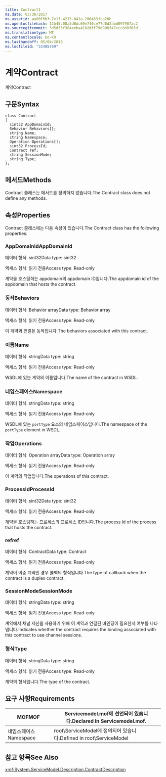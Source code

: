 ```yaml
---
title: Contract1
ms.date: 03/30/2017
ms.assetid: aa00f6b3-7e1f-4213-841a-206463fca20b
ms.openlocfilehash: 12b45c08a3d8dc69e740ce77d0d2abd097907ac2
ms.sourcegitcommit: 3d5d33f384eeba41b2dff79d096f47ccc8d8f03d
ms.translationtype: MT
ms.contentlocale: ko-KR
ms.lasthandoff: 05/04/2018
ms.locfileid: "33485709"
---
```

# <a name="contract"></a><span data-ttu-id="b9bd7-102">계약</span><span class="sxs-lookup"><span data-stu-id="b9bd7-102">Contract</span></span>
<span data-ttu-id="b9bd7-103">계약</span><span class="sxs-lookup"><span data-stu-id="b9bd7-103">Contract</span></span>  
  
## <a name="syntax"></a><span data-ttu-id="b9bd7-104">구문</span><span class="sxs-lookup"><span data-stu-id="b9bd7-104">Syntax</span></span>  
  
```  
class Contract  
{  
  sint32 AppDomainId;  
  Behavior Behaviors[];  
  string Name;  
  string Namespace;  
  Operation Operations[];  
  sint32 ProcessId;  
  Contract ref;  
  string SessionMode;  
  string Type;  
};  
```  
  
## <a name="methods"></a><span data-ttu-id="b9bd7-105">메서드</span><span class="sxs-lookup"><span data-stu-id="b9bd7-105">Methods</span></span>  
 <span data-ttu-id="b9bd7-106">Contract 클래스는 메서드를 정의하지 않습니다.</span><span class="sxs-lookup"><span data-stu-id="b9bd7-106">The Contract class does not define any methods.</span></span>  
  
## <a name="properties"></a><span data-ttu-id="b9bd7-107">속성</span><span class="sxs-lookup"><span data-stu-id="b9bd7-107">Properties</span></span>  
 <span data-ttu-id="b9bd7-108">Contract 클래스에는 다음 속성이 있습니다.</span><span class="sxs-lookup"><span data-stu-id="b9bd7-108">The Contract class has the following properties:</span></span>  
  
### <a name="appdomainid"></a><span data-ttu-id="b9bd7-109">AppDomainId</span><span class="sxs-lookup"><span data-stu-id="b9bd7-109">AppDomainId</span></span>  
 <span data-ttu-id="b9bd7-110">데이터 형식: sint32</span><span class="sxs-lookup"><span data-stu-id="b9bd7-110">Data type: sint32</span></span>  
  
 <span data-ttu-id="b9bd7-111">액세스 형식: 읽기 전용</span><span class="sxs-lookup"><span data-stu-id="b9bd7-111">Access type: Read-only</span></span>  
  
 <span data-ttu-id="b9bd7-112">계약을 호스팅하는 appdomain의 appdomain ID입니다.</span><span class="sxs-lookup"><span data-stu-id="b9bd7-112">The appdomain id of the appdomain that hosts the contract.</span></span>  
  
### <a name="behaviors"></a><span data-ttu-id="b9bd7-113">동작</span><span class="sxs-lookup"><span data-stu-id="b9bd7-113">Behaviors</span></span>  
 <span data-ttu-id="b9bd7-114">데이터 형식: Behavior array</span><span class="sxs-lookup"><span data-stu-id="b9bd7-114">Data type: Behavior array</span></span>  
  
 <span data-ttu-id="b9bd7-115">액세스 형식: 읽기 전용</span><span class="sxs-lookup"><span data-stu-id="b9bd7-115">Access type: Read-only</span></span>  
  
 <span data-ttu-id="b9bd7-116">이 계약과 연결된 동작입니다.</span><span class="sxs-lookup"><span data-stu-id="b9bd7-116">The behaviors associated with this contract.</span></span>  
  
### <a name="name"></a><span data-ttu-id="b9bd7-117">이름</span><span class="sxs-lookup"><span data-stu-id="b9bd7-117">Name</span></span>  
 <span data-ttu-id="b9bd7-118">데이터 형식: string</span><span class="sxs-lookup"><span data-stu-id="b9bd7-118">Data type: string</span></span>  
  
 <span data-ttu-id="b9bd7-119">액세스 형식: 읽기 전용</span><span class="sxs-lookup"><span data-stu-id="b9bd7-119">Access type: Read-only</span></span>  
  
 <span data-ttu-id="b9bd7-120">WSDL에 있는 계약의 이름입니다.</span><span class="sxs-lookup"><span data-stu-id="b9bd7-120">The name of the contract in WSDL.</span></span>  
  
### <a name="namespace"></a><span data-ttu-id="b9bd7-121">네임스페이스</span><span class="sxs-lookup"><span data-stu-id="b9bd7-121">Namespace</span></span>  
 <span data-ttu-id="b9bd7-122">데이터 형식: string</span><span class="sxs-lookup"><span data-stu-id="b9bd7-122">Data type: string</span></span>  
  
 <span data-ttu-id="b9bd7-123">액세스 형식: 읽기 전용</span><span class="sxs-lookup"><span data-stu-id="b9bd7-123">Access type: Read-only</span></span>  
  
 <span data-ttu-id="b9bd7-124">WSDL에 있는 `portType` 요소의 네임스페이스입니다.</span><span class="sxs-lookup"><span data-stu-id="b9bd7-124">The namespace of the `portType` element in WSDL.</span></span>  
  
### <a name="operations"></a><span data-ttu-id="b9bd7-125">작업</span><span class="sxs-lookup"><span data-stu-id="b9bd7-125">Operations</span></span>  
 <span data-ttu-id="b9bd7-126">데이터 형식: Operation array</span><span class="sxs-lookup"><span data-stu-id="b9bd7-126">Data type: Operation array</span></span>  
  
 <span data-ttu-id="b9bd7-127">액세스 형식: 읽기 전용</span><span class="sxs-lookup"><span data-stu-id="b9bd7-127">Access type: Read-only</span></span>  
  
 <span data-ttu-id="b9bd7-128">이 계약의 작업입니다.</span><span class="sxs-lookup"><span data-stu-id="b9bd7-128">The operations of this contract.</span></span>  
  
### <a name="processid"></a><span data-ttu-id="b9bd7-129">ProcessId</span><span class="sxs-lookup"><span data-stu-id="b9bd7-129">ProcessId</span></span>  
 <span data-ttu-id="b9bd7-130">데이터 형식: sint32</span><span class="sxs-lookup"><span data-stu-id="b9bd7-130">Data type: sint32</span></span>  
  
 <span data-ttu-id="b9bd7-131">액세스 형식: 읽기 전용</span><span class="sxs-lookup"><span data-stu-id="b9bd7-131">Access type: Read-only</span></span>  
  
 <span data-ttu-id="b9bd7-132">계약을 호스팅하는 프로세스의 프로세스 ID입니다.</span><span class="sxs-lookup"><span data-stu-id="b9bd7-132">The process Id of the process that hosts the contract.</span></span>  
  
### <a name="ref"></a><span data-ttu-id="b9bd7-133">ref</span><span class="sxs-lookup"><span data-stu-id="b9bd7-133">ref</span></span>  
 <span data-ttu-id="b9bd7-134">데이터 형식: Contract</span><span class="sxs-lookup"><span data-stu-id="b9bd7-134">Data type: Contract</span></span>  
  
 <span data-ttu-id="b9bd7-135">액세스 형식: 읽기 전용</span><span class="sxs-lookup"><span data-stu-id="b9bd7-135">Access type: Read-only</span></span>  
  
 <span data-ttu-id="b9bd7-136">계약이 이중 계약인 경우 콜백의 형식입니다.</span><span class="sxs-lookup"><span data-stu-id="b9bd7-136">The type of callback when the contract is a duplex contract.</span></span>  
  
### <a name="sessionmode"></a><span data-ttu-id="b9bd7-137">SessionMode</span><span class="sxs-lookup"><span data-stu-id="b9bd7-137">SessionMode</span></span>  
 <span data-ttu-id="b9bd7-138">데이터 형식: string</span><span class="sxs-lookup"><span data-stu-id="b9bd7-138">Data type: string</span></span>  
  
 <span data-ttu-id="b9bd7-139">액세스 형식: 읽기 전용</span><span class="sxs-lookup"><span data-stu-id="b9bd7-139">Access type: Read-only</span></span>  
  
 <span data-ttu-id="b9bd7-140">계약에서 채널 세션을 사용하기 위해 이 계약과 연결된 바인딩이 필요한지 여부를 나타냅니다.</span><span class="sxs-lookup"><span data-stu-id="b9bd7-140">Indicates whether the contract requires the binding associated with this contract to use channel sessions.</span></span>  
  
### <a name="type"></a><span data-ttu-id="b9bd7-141">형식</span><span class="sxs-lookup"><span data-stu-id="b9bd7-141">Type</span></span>  
 <span data-ttu-id="b9bd7-142">데이터 형식: string</span><span class="sxs-lookup"><span data-stu-id="b9bd7-142">Data type: string</span></span>  
  
 <span data-ttu-id="b9bd7-143">액세스 형식: 읽기 전용</span><span class="sxs-lookup"><span data-stu-id="b9bd7-143">Access type: Read-only</span></span>  
  
 <span data-ttu-id="b9bd7-144">계약의 형식입니다.</span><span class="sxs-lookup"><span data-stu-id="b9bd7-144">The type of the contract.</span></span>  
  
## <a name="requirements"></a><span data-ttu-id="b9bd7-145">요구 사항</span><span class="sxs-lookup"><span data-stu-id="b9bd7-145">Requirements</span></span>  
  
|<span data-ttu-id="b9bd7-146">MOF</span><span class="sxs-lookup"><span data-stu-id="b9bd7-146">MOF</span></span>|<span data-ttu-id="b9bd7-147">Servicemodel.mof에 선언되어 있습니다.</span><span class="sxs-lookup"><span data-stu-id="b9bd7-147">Declared in Servicemodel.mof.</span></span>|  
|---------|-----------------------------------|  
|<span data-ttu-id="b9bd7-148">네임스페이스</span><span class="sxs-lookup"><span data-stu-id="b9bd7-148">Namespace</span></span>|<span data-ttu-id="b9bd7-149">root\ServiceModel에 정의되어 있습니다.</span><span class="sxs-lookup"><span data-stu-id="b9bd7-149">Defined in root\ServiceModel</span></span>|  
  
## <a name="see-also"></a><span data-ttu-id="b9bd7-150">참고 항목</span><span class="sxs-lookup"><span data-stu-id="b9bd7-150">See Also</span></span>  
 <xref:System.ServiceModel.Description.ContractDescription>
